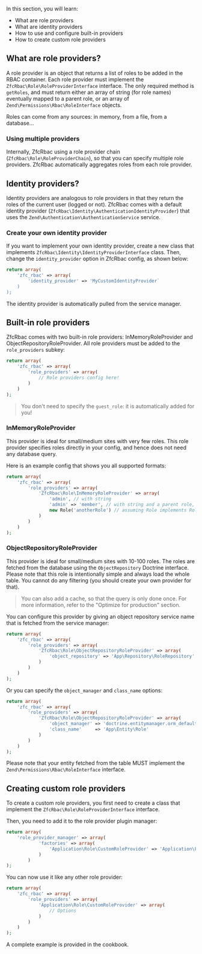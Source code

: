 In this section, you will learn:

* What are role providers
* What are identity providers
* How to use and configure built-in providers
* How to create custom role providers

## What are role providers?

A role provider is an object that returns a list of roles to be added in the RBAC container. Each role provider must implement the `ZfcRbac\Role\RoleProviderInterface` interface. The only required method is `getRoles`, and must return either an array of string (for role names) eventually mapped to a parent role, or an array of `Zend\Permissions\Rbac\RoleInterface` objects.

Roles can come from any sources: in memory, from a file, from a database...

### Using multiple providers

Internally, ZfcRbac using a role provider chain (`ZfcRbac\Role\RoleProviderChain`), so that you can specify multiple role providers. ZfcRbac automatically aggregates roles from each role provider.

## Identity providers?

Identity providers are analogous to role providers in that they return the roles of the current user (logged or not). ZfcRbac comes with a default identity provider (`ZfcRbac\Identity\AuthenticationIdentityProvider`) that uses the `Zend\Authentication\AuthenticationService` service.

### Create your own identity provider

If you want to implement your own identity provider, create a new class that implements `ZfcRbac\Identity\IdentityProviderInterface` class. Then, change the `identity_provider` option in ZfcRbac config, as shown below:

```php
return array(
    'zfc_rbac' => array(
        'identity_provider' => 'MyCustomIdentityProvider`
    )
);
```

The identity provider is automatically pulled from the service manager.

## Built-in role providers

ZfcRbac comes with two built-in role providers: InMemoryRoleProvider and ObjectRepositoryRoleProvider. All role providers must be added to the `role_providers` subkey:

```php
return array(
    'zfc_rbac' => array(
        'role_providers' => array(
            // Role providers config here!
        )
    )
);
```

> You don't need to specify the `guest_role`: it is automatically added for you!

### InMemoryRoleProvider

This provider is ideal for small/medium sites with very few roles. This role provider specifies roles directly in your config, and hence does not need any database query.

Here is an example config that shows you all supported formats:

```php
return array(
    'zfc_rbac' => array(
        'role_providers' => array(
            'ZfcRbac\Role\InMemoryRoleProvider' => array(
                'admin', // with string
                'admin' => 'member', // with string and a parent role,
                new Role('anotherRole') // assuming Role implements RoleInterface
            )
        )
    )
);
```

### ObjectRepositoryRoleProvider

This provider is ideal for small/medium sites with 10-100 roles. The roles are fetched from the database using the `ObjectRepository` Doctrine interface. Please note that this role is intentionally simple and always load the whole table. You cannot do any filtering (you should create your own provider for that).

> You can also add a cache, so that the query is only done once. For more information, refer to the "Optimize for production" section.

You can configure this provider by giving an object repository service name that is fetched from the service manager:

```php
return array(
    'zfc_rbac' => array(
        'role_providers' => array(
            'ZfcRbac\Role\ObjectRepositoryRoleProvider' => array(
                'object_repository' => 'App\Repository\RoleRepository'
            )
        )
    )
);
```

Or you can specify the `object_manager` and `class_name` options:

```php
return array(
    'zfc_rbac' => array(
        'role_providers' => array(
            'ZfcRbac\Role\ObjectRepositoryRoleProvider' => array(
                'object_manager' => 'doctrine.entitymanager.orm_default',
                'class_name'     => 'App\Entity\Role'
            )
        )
    )
);
```

Please note that your entity fetched from the table MUST implement the `Zend\Permissions\Rbac\RoleInterface` interface.


## Creating custom role providers

To create a custom role providers, you first need to create a class that implement the `ZfcRbac\Role\RoleProviderInterface` interface.

Then, you need to add it to the role provider plugin manager:

```php
return array(
    'role_provider_manager' => array(
            'factories' => array(
                'Application\Role\CustomRoleProvider' => 'Application\Factory\CustomRoleProviderFactory'
            )
        )
);
```

You can now use it like any other role provider:

```php
return array(
    'zfc_rbac' => array(
        'role_providers' => array(
            'Application\Role\CustomRoleProvider' => array(
                // Options
            )
        )
    )
);
```

A complete example is provided in the cookbook.
